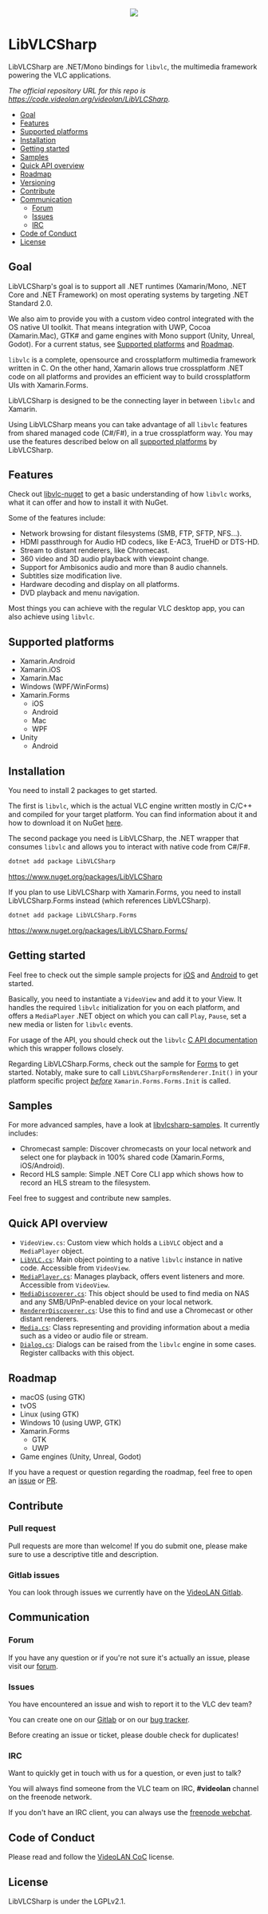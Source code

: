 <h3 align="center">
    <img src="Assets/banner.png"/>
</h3>

# LibVLCSharp

LibVLCSharp are .NET/Mono bindings for `libvlc`, the multimedia framework powering the VLC applications.

_The official repository URL for this repo is https://code.videolan.org/videolan/LibVLCSharp._

- [Goal](#goal)
- [Features](#features)
- [Supported platforms](#supported-platforms)
- [Installation](#installation)
- [Getting started](#getting-started)
- [Samples](#samples)
- [Quick API overview](#quick-api-overview)
- [Roadmap](#roadmap)
- [Versioning](VERSIONING.md)
- [Contribute](#contribute)
- [Communication](#communication)
    - [Forum](#forum)
    - [Issues](#issues)
    - [IRC](#irc)
- [Code of Conduct](#code-of-conduct)
- [License](#license)

## Goal

LibVLCSharp's goal is to support all .NET runtimes (Xamarin/Mono, .NET Core and .NET Framework) on most operating systems by targeting .NET Standard 2.0.

We also aim to provide you with a custom video control integrated with the OS native UI toolkit. That means integration with UWP, Cocoa (Xamarin.Mac), GTK# and game engines with Mono support (Unity, Unreal, Godot). For a current status, see [Supported platforms](#supported-platforms) and [Roadmap](#roadmap).

`libvlc` is a complete, opensource and crossplatform multimedia framework written in C. On the other hand, Xamarin allows true crossplatform .NET code on all platforms and provides an efficient way to build crossplatform UIs with Xamarin.Forms.

LibVLCSharp is designed to be the connecting layer in between `libvlc` and Xamarin.

Using LibVLCSharp means you can take advantage of all `libvlc` features from shared managed code (C#/F#), in a true crossplatform way. You may use the features described below on all [supported platforms](#supported-platforms) by LibVLCSharp.

## Features

Check out [libvlc-nuget](https://github.com/mfkl/libvlc-nuget) to get a basic understanding of how `libvlc` works, what it can offer and how to install it with NuGet. 

Some of the features include:

- Network browsing for distant filesystems (SMB, FTP, SFTP, NFS...).
- HDMI passthrough for Audio HD codecs, like E-AC3, TrueHD or DTS-HD.
- Stream to distant renderers, like Chromecast.
- 360 video and 3D audio playback with viewpoint change.
- Support for Ambisonics audio and more than 8 audio channels.
- Subtitles size modification live.
- Hardware decoding and display on all platforms.
- DVD playback and menu navigation.

Most things you can achieve with the regular VLC desktop app, you can also achieve using `libvlc`.

## Supported platforms

- Xamarin.Android
- Xamarin.iOS
- Xamarin.Mac
- Windows (WPF/WinForms)
- Xamarin.Forms
    - iOS
    - Android
    - Mac
    - WPF
- Unity
    - Android

## Installation

You need to install 2 packages to get started.

The first is `libvlc`, which is the actual VLC engine written mostly in C/C++ and compiled for your target platform. You can find information about it and how to download it on NuGet [here](https://github.com/mfkl/libvlc-nuget).

The second package you need is LibVLCSharp, the .NET wrapper that consumes `libvlc` and allows you to interact with native code from C#/F#. 

```cmd
dotnet add package LibVLCSharp
```

https://www.nuget.org/packages/LibVLCSharp

If you plan to use LibVLCSharp with Xamarin.Forms, you need to install LibVLCSharp.Forms instead (which references LibVLCSharp).

```cmd
dotnet add package LibVLCSharp.Forms
```

https://www.nuget.org/packages/LibVLCSharp.Forms/

## Getting started

Feel free to check out the simple sample projects for [iOS](https://github.com/videolan/libvlcsharp/tree/master/Samples/LibVLCSharp.iOS.Sample) and [Android](https://github.com/videolan/libvlcsharp/tree/master/Samples/LibVLCSharp.Android.Sample) to get started. 

Basically, you need to instantiate a `VideoView` and add it to your View. It handles the required `libvlc` initialization for you on each platform, and offers a `MediaPlayer` .NET object on which you can call `Play`, `Pause`, set a new media or listen for `libvlc` events.

For usage of the API, you should check out the `libvlc` [C API documentation](https://www.videolan.org/developers/vlc/doc/doxygen/html/group__libvlc.html) which this wrapper follows closely.

Regarding LibVLCSharp.Forms, check out the sample for [Forms](https://github.com/videolan/libvlcsharp/tree/master/Samples/Forms) to get started.
Notably, make sure to call `LibVLCSharpFormsRenderer.Init()` in your platform specific project [*before*](https://forums.xamarin.com/discussion/comment/57605/#Comment_57605) `Xamarin.Forms.Forms.Init` is called.

## Samples

For more advanced samples, have a look at [libvlcsharp-samples](https://code.videolan.org/mfkl/libvlcsharp-samples). It currently includes:

- Chromecast sample: Discover chromecasts on your local network and select one for playback in 100% shared code (Xamarin.Forms, iOS/Android).
- Record HLS sample: Simple .NET Core CLI app which shows how to record an HLS stream to the filesystem.

Feel free to suggest and contribute new samples.

## Quick API overview

- `VideoView.cs`: Custom view which holds a `LibVLC` object and a `MediaPlayer` object.
- [`LibVLC.cs`](https://github.com/videolan/libvlcsharp/blob/master/LibVLCSharp/Shared/LibVLC.cs): Main object pointing to a native `libvlc` instance in native code. Accessible from `VideoView`.
- [`MediaPlayer.cs`](https://github.com/videolan/libvlcsharp/blob/master/LibVLCSharp/Shared/MediaPlayer.cs): Manages playback, offers event listeners and more. Accessible from `VideoView`.
- [`MediaDiscoverer.cs`](https://github.com/videolan/libvlcsharp/blob/master/LibVLCSharp/Shared/MediaDiscoverer.cs): This object should be used to find media on NAS and any SMB/UPnP-enabled device on your local network.
- [`RendererDiscoverer.cs`](https://github.com/videolan/libvlcsharp/blob/master/LibVLCSharp/Shared/RendererDiscoverer.cs): Use this to find and use a Chromecast or other distant renderers.
- [`Media.cs`](https://github.com/videolan/libvlcsharp/blob/master/LibVLCSharp/Shared/Media.cs): Class representing and providing information about a media such as a video or audio file or stream.
- [`Dialog.cs`](https://github.com/videolan/libvlcsharp/blob/master/LibVLCSharp/Shared/Dialog.cs): Dialogs can be raised from the `libvlc` engine in some cases. Register callbacks with this object.

## Roadmap

- macOS (using GTK)
- tvOS
- Linux (using GTK)
- Windows 10 (using UWP, GTK)
- Xamarin.Forms
    - GTK
    - UWP
- Game engines (Unity, Unreal, Godot)

If you have a request or question regarding the roadmap, feel free to open an [issue](https://code.videolan.org/videolan/LibVLCSharp/issues) or [PR](https://github.com/videolan/libvlcsharp/pulls).

## Contribute

### Pull request

Pull requests are more than welcome! If you do submit one, please make sure to use a descriptive title and description.

### Gitlab issues

You can look through issues we currently have on the [VideoLAN Gitlab](https://code.videolan.org/videolan/LibVLCSharp).

## Communication

### Forum

If you have any question or if you're not sure it's actually an issue, please visit our [forum](https://forum.videolan.org/).

### Issues

You have encountered an issue and wish to report it to the VLC dev team?

You can create one on our [Gitlab](https://code.videolan.org/videolan/LibVLCSharp/issues) or on our [bug tracker](https://trac.videolan.org/vlc/).

Before creating an issue or ticket, please double check for duplicates!

### IRC

Want to quickly get in touch with us for a question, or even just to talk?

You will always find someone from the VLC team on IRC, __#videolan__ channel on the freenode network.

If you don't have an IRC client, you can always use the [freenode webchat](https://webchat.freenode.net/).

## Code of Conduct

Please read and follow the [VideoLAN CoC](https://wiki.videolan.org/Code_of_Conduct/) license.

## License

LibVLCSharp is under the LGPLv2.1.